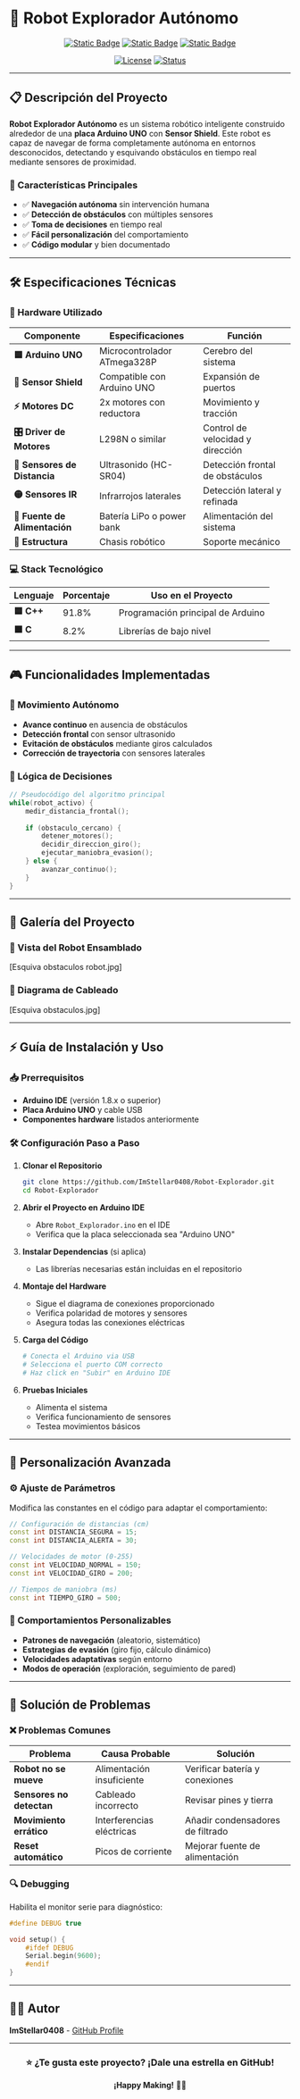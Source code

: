 # 🤖 Robot Explorador Autónomo

<div align = center>

[![Static Badge](https://img.shields.io/badge/Arduino-UNO-00979D?style=for-the-badge&logo=arduino&logoColor=white)](https://www.arduino.cc/)
[![Static Badge](https://img.shields.io/badge/C%2B%2B-91.8%25-00599C?style=for-the-badge&logo=c%2B%2B&logoColor=white)](#)
[![Static Badge](https://img.shields.io/badge/C-8.2%25-A8B9CC?style=for-the-badge&logo=c&logoColor=white)
](#)

[![License](https://img.shields.io/badge/License-MIT-green.svg)](LICENSE)
[![Status](https://img.shields.io/badge/Status-Active-success.svg)](#)


</div>

---

## 📋 Descripción del Proyecto

**Robot Explorador Autónomo** es un sistema robótico inteligente construido alrededor de una **placa Arduino UNO** con **Sensor Shield**. Este robot es capaz de navegar de forma completamente autónoma en entornos desconocidos, detectando y esquivando obstáculos en tiempo real mediante sensores de proximidad.

### 🎯 Características Principales
- ✅ **Navegación autónoma** sin intervención humana
- ✅ **Detección de obstáculos** con múltiples sensores
- ✅ **Toma de decisiones** en tiempo real
- ✅ **Fácil personalización** del comportamiento
- ✅ **Código modular** y bien documentado

---

## 🛠️ Especificaciones Técnicas

### 🔌 Hardware Utilizado

| Componente | Especificaciones | Función |
|------------|------------------|---------|
| **🟦 Arduino UNO** | Microcontrolador ATmega328P | Cerebro del sistema |
| **🔌 Sensor Shield** | Compatible con Arduino UNO | Expansión de puertos |
| **⚡ Motores DC** | 2x motores con reductora | Movimiento y tracción |
| **🎛️ Driver de Motores** | L298N o similar | Control de velocidad y dirección |
| **📡 Sensores de Distancia** | Ultrasonido (HC-SR04) | Detección frontal de obstáculos |
| **🟡 Sensores IR** | Infrarrojos laterales | Detección lateral y refinada |
| **🔋 Fuente de Alimentación** | Batería LiPo o power bank | Alimentación del sistema |
| **🔗 Estructura** | Chasis robótico | Soporte mecánico |

### 💻 Stack Tecnológico

| Lenguaje | Porcentaje | Uso en el Proyecto |
|----------|------------|-------------------|
| **🟦 C++** | 91.8% | Programación principal de Arduino |
| **🟧 C** | 8.2% | Librerías de bajo nivel |

---

## 🎮 Funcionalidades Implementadas

### 🚗 Movimiento Autónomo
- **Avance continuo** en ausencia de obstáculos
- **Detección frontal** con sensor ultrasonido
- **Evitación de obstáculos** mediante giros calculados
- **Corrección de trayectoria** con sensores laterales

### 🧠 Lógica de Decisiones
```cpp
// Pseudocódigo del algoritmo principal
while(robot_activo) {
    medir_distancia_frontal();
    
    if (obstaculo_cercano) {
        detener_motores();
        decidir_direccion_giro();
        ejecutar_maniobra_evasion();
    } else {
        avanzar_continuo();
    }
}
```

---

## 📸 Galería del Proyecto

### 🤖 Vista del Robot Ensamblado
[Esquiva obstaculos robot.jpg]

### 🔌 Diagrama de Cableado
[Esquiva obstaculos.jpg]

---

## ⚡ Guía de Instalación y Uso

### 📥 Prerrequisitos
- **Arduino IDE** (versión 1.8.x o superior)
- **Placa Arduino UNO** y cable USB
- **Componentes hardware** listados anteriormente

### 🛠️ Configuración Paso a Paso

1. **Clonar el Repositorio**
   ```bash
   git clone https://github.com/ImStellar0408/Robot-Explorador.git
   cd Robot-Explorador
   ```

2. **Abrir el Proyecto en Arduino IDE**
   - Abre `Robot_Explorador.ino` en el IDE
   - Verifica que la placa seleccionada sea "Arduino UNO"

3. **Instalar Dependencias** (si aplica)
   - Las librerías necesarias están incluidas en el repositorio

4. **Montaje del Hardware**
   - Sigue el diagrama de conexiones proporcionado
   - Verifica polaridad de motores y sensores
   - Asegura todas las conexiones eléctricas

5. **Carga del Código**
   ```bash
   # Conecta el Arduino via USB
   # Selecciona el puerto COM correcto
   # Haz click en "Subir" en Arduino IDE
   ```

6. **Pruebas Iniciales**
   - Alimenta el sistema
   - Verifica funcionamiento de sensores
   - Testea movimientos básicos

---

## 🔧 Personalización Avanzada

### ⚙️ Ajuste de Parámetros
Modifica las constantes en el código para adaptar el comportamiento:

```cpp
// Configuración de distancias (cm)
const int DISTANCIA_SEGURA = 15;
const int DISTANCIA_ALERTA = 30;

// Velocidades de motor (0-255)
const int VELOCIDAD_NORMAL = 150;
const int VELOCIDAD_GIRO = 200;

// Tiempos de maniobra (ms)
const int TIEMPO_GIRO = 500;
```

### 🎨 Comportamientos Personalizables
- **Patrones de navegación** (aleatorio, sistemático)
- **Estrategias de evasión** (giro fijo, cálculo dinámico)
- **Velocidades adaptativas** según entorno
- **Modos de operación** (exploración, seguimiento de pared)

---

## 🐛 Solución de Problemas

### ❌ Problemas Comunes

| Problema | Causa Probable | Solución |
|----------|----------------|----------|
| **Robot no se mueve** | Alimentación insuficiente | Verificar batería y conexiones |
| **Sensores no detectan** | Cableado incorrecto | Revisar pines y tierra |
| **Movimiento errático** | Interferencias eléctricas | Añadir condensadores de filtrado |
| **Reset automático** | Picos de corriente | Mejorar fuente de alimentación |

### 🔍 Debugging
Habilita el monitor serie para diagnóstico:
```cpp
#define DEBUG true

void setup() {
    #ifdef DEBUG
    Serial.begin(9600);
    #endif
}
```

---
## 👨‍💻 Autor

**ImStellar0408** - [GitHub Profile](https://github.com/ImStellar0408)

---

<div align="center">

### ⭐ ¿Te gusta este proyecto? ¡Dale una estrella en GitHub!

**¡Happy Making!** 🚀🔧

</div>
